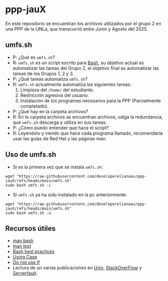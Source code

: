 # ppp-jauX
En este repositorio se encuentran los archivos utilizados por el grupo 2
en una PPP de la UNLa, que transcurrió entre Junio y Agosto del 2025.

## umfs.sh

* P: ¿Qué es ```umfs.sh```?
* R: ```umfs.sh``` es un script escrito para [Bash](https://www.gnu.org/software/bash/), su objetivo
  actual es automatizar las tareas del Grupo 2, el objetivo final es automatizar las tareas de los
  Grupos 1, 2 y 3.
* P: ¿Qué tareas automatiza ```umfs.sh```?
* R: ```umfs.sh``` actualmente automatiza las siguientes tareas:
  1. Limpieza del ```/home/``` del estudiante.
  2. Restricción agresiva del usuario.
  3. Instalación de los programas necesarios para la PPP (Parcialmente completado).
* P: ¿Qué hay en la carpeta archivos?
* R: En la carpeta archivos se encuentran archivos, valga la redundancia, que ```umfs.sh```
  descarga y utiliza en sus tareas.
* P: ¿Cómo puedo entender que hace el script?
* R: Leyendolo y viendo que hace cada programa llamado, recomendaría usar las guías
  de Red Hat y las páginas man.

## Uso de umfs.sh

* Si es la primera vez que se instala ```umfs.sh```:

```
wget "https://raw.githubusercontent.com/developerelianaav/ppp-jauX/refs/heads/main/umfs.sh"
sudo bash umfs.sh -i
```

* Si ```umfs.sh``` ya ha sido instalado en la pc anteriormente:

```
wget "https://raw.githubusercontent.com/developerelianaav/ppp-jauX/refs/heads/main/umfs.sh"
sudo bash umfs.sh -u
```

## Recursos útiles
* [man bash](https://www.man7.org/linux/man-pages/man1/bash.1.html)
* [man test](https://www.man7.org/linux/man-pages/man1/test.1.html)
* [Bash best practices](https://bertvv.github.io/cheat-sheets/Bash.html)
* [Using Case](https://www.redhat.com/en/blog/arguments-options-bash-scripts)
* [Do not use If](https://www.youtube.com/watch?v=p0KKBmfiVl0)
* Lectura de un varias publicaciones en [Unix](https://unix.stackexchange.com), [StackOverFlow](https://stackoverflow.com)
  y [Serverfault](https://serverfault.com).
